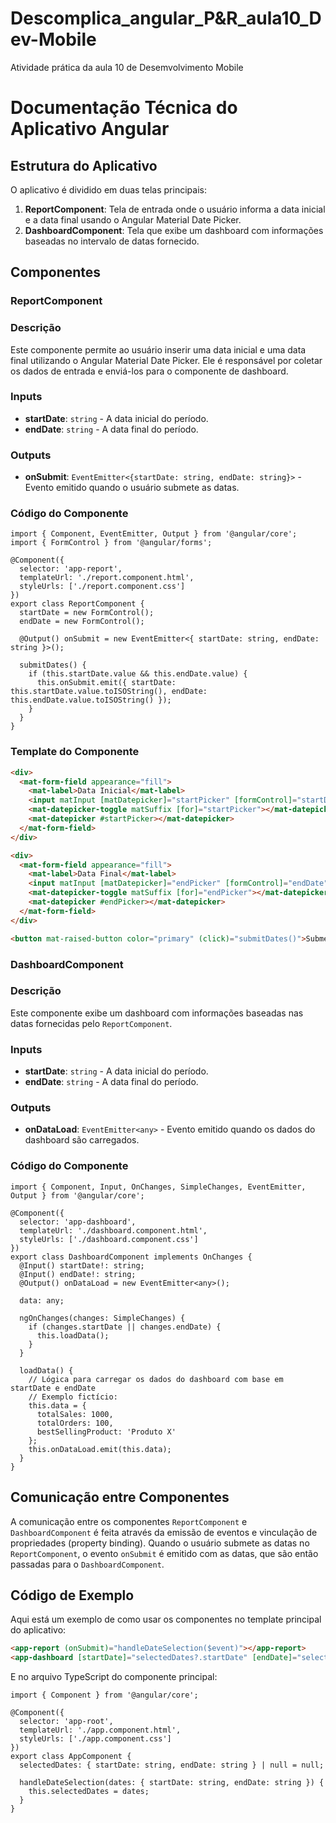 # Descomplica_angular_P&R_aula10_Dev-Mobile
Atividade prática da aula 10 de Desemvolvimento Mobile
# Documentação Técnica do Aplicativo Angular

## Estrutura do Aplicativo

O aplicativo é dividido em duas telas principais:

1. **ReportComponent**: Tela de entrada onde o usuário informa a data inicial e a data final usando o Angular Material Date Picker.
2. **DashboardComponent**: Tela que exibe um dashboard com informações baseadas no intervalo de datas fornecido.

## Componentes

### ReportComponent

### Descrição

Este componente permite ao usuário inserir uma data inicial e uma data final utilizando o Angular Material Date Picker. Ele é responsável por coletar os dados de entrada e enviá-los para o componente de dashboard.

### Inputs

- **startDate**: `string` - A data inicial do período.
- **endDate**: `string` - A data final do período.

### Outputs

- **onSubmit**: `EventEmitter<{startDate: string, endDate: string}>` - Evento emitido quando o usuário submete as datas.

### Código do Componente

```tsx
import { Component, EventEmitter, Output } from '@angular/core';
import { FormControl } from '@angular/forms';

@Component({
  selector: 'app-report',
  templateUrl: './report.component.html',
  styleUrls: ['./report.component.css']
})
export class ReportComponent {
  startDate = new FormControl();
  endDate = new FormControl();

  @Output() onSubmit = new EventEmitter<{ startDate: string, endDate: string }>();

  submitDates() {
    if (this.startDate.value && this.endDate.value) {
      this.onSubmit.emit({ startDate: this.startDate.value.toISOString(), endDate: this.endDate.value.toISOString() });
    }
  }
}
```

### Template do Componente

```html
<div>
  <mat-form-field appearance="fill">
    <mat-label>Data Inicial</mat-label>
    <input matInput [matDatepicker]="startPicker" [formControl]="startDate">
    <mat-datepicker-toggle matSuffix [for]="startPicker"></mat-datepicker-toggle>
    <mat-datepicker #startPicker></mat-datepicker>
  </mat-form-field>
</div>

<div>
  <mat-form-field appearance="fill">
    <mat-label>Data Final</mat-label>
    <input matInput [matDatepicker]="endPicker" [formControl]="endDate">
    <mat-datepicker-toggle matSuffix [for]="endPicker"></mat-datepicker-toggle>
    <mat-datepicker #endPicker></mat-datepicker>
  </mat-form-field>
</div>

<button mat-raised-button color="primary" (click)="submitDates()">Submeter</button>

```

### DashboardComponent

### Descrição

Este componente exibe um dashboard com informações baseadas nas datas fornecidas pelo `ReportComponent`.

### Inputs

- **startDate**: `string` - A data inicial do período.
- **endDate**: `string` - A data final do período.

### Outputs

- **onDataLoad**: `EventEmitter<any>` - Evento emitido quando os dados do dashboard são carregados.

### Código do Componente

```tsx
import { Component, Input, OnChanges, SimpleChanges, EventEmitter, Output } from '@angular/core';

@Component({
  selector: 'app-dashboard',
  templateUrl: './dashboard.component.html',
  styleUrls: ['./dashboard.component.css']
})
export class DashboardComponent implements OnChanges {
  @Input() startDate!: string;
  @Input() endDate!: string;
  @Output() onDataLoad = new EventEmitter<any>();

  data: any;

  ngOnChanges(changes: SimpleChanges) {
    if (changes.startDate || changes.endDate) {
      this.loadData();
    }
  }

  loadData() {
    // Lógica para carregar os dados do dashboard com base em startDate e endDate
    // Exemplo fictício:
    this.data = {
      totalSales: 1000,
      totalOrders: 100,
      bestSellingProduct: 'Produto X'
    };
    this.onDataLoad.emit(this.data);
  }
}
```

## Comunicação entre Componentes

A comunicação entre os componentes `ReportComponent` e `DashboardComponent` é feita através da emissão de eventos e vinculação de propriedades (property binding). Quando o usuário submete as datas no `ReportComponent`, o evento `onSubmit` é emitido com as datas, que são então passadas para o `DashboardComponent`.

## Código de Exemplo

Aqui está um exemplo de como usar os componentes no template principal do aplicativo:

```html
<app-report (onSubmit)="handleDateSelection($event)"></app-report>
<app-dashboard [startDate]="selectedDates?.startDate" [endDate]="selectedDates?.endDate"></app-dashboard>

```

E no arquivo TypeScript do componente principal:

```tsx
import { Component } from '@angular/core';

@Component({
  selector: 'app-root',
  templateUrl: './app.component.html',
  styleUrls: ['./app.component.css']
})
export class AppComponent {
  selectedDates: { startDate: string, endDate: string } | null = null;

  handleDateSelection(dates: { startDate: string, endDate: string }) {
    this.selectedDates = dates;
  }
}

```
